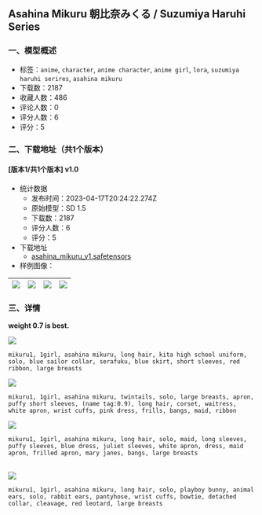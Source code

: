 ## Asahina Mikuru 朝比奈みくる / Suzumiya Haruhi Series
### 一、模型概述

- 标签：`anime`, `character`, `anime character`, `anime girl`, `lora`, `suzumiya haruhi serires`, `asahina mikuru`
- 下载数：2187
- 收藏人数：486
- 评论人数：0
- 评分人数：6
- 评分：5

### 二、下载地址（共1个版本）

#### [版本1/共1个版本] v1.0

- 统计数据
  - 发布时间：2023-04-17T20:24:22.274Z
  - 原始模型：SD 1.5
  - 下载数：2187
  - 评分人数：6
  - 评分：5
- 下载地址
  - [asahina_mikuru_v1.safetensors](https://civitai.com/api/download/models/48414)
- 样例图像：

| <img src="https://image.civitai.com/xG1nkqKTMzGDvpLrqFT7WA/96012183-00c5-4900-6bf1-eef4d7efc300/width=450/520179.jpeg" /> | <img src="https://image.civitai.com/xG1nkqKTMzGDvpLrqFT7WA/16c80347-c4f9-4812-5ee2-3ed3aaf38400/width=450/519870.jpeg" /> | <img src="https://image.civitai.com/xG1nkqKTMzGDvpLrqFT7WA/8c409c13-a7bb-40bb-8f83-0ecb372f2700/width=450/519859.jpeg" /> | <img src="https://image.civitai.com/xG1nkqKTMzGDvpLrqFT7WA/df988b61-5c02-4cc3-2517-4ccb30afc600/width=450/519866.jpeg" /> |
| ---- | ---- | ---- | ---- |


### 三、详情
<p><strong>weight 0.7 is best.</strong><br /></p><img src="https://imagecache.civitai.com/xG1nkqKTMzGDvpLrqFT7WA/0f8945f4-0ccf-44fe-7bf6-9e38e2693f00/width=525/0f8945f4-0ccf-44fe-7bf6-9e38e2693f00.jpeg" /><p><code>mikuru1, 1girl, asahina mikuru, long hair, kita high school uniform, solo, blue sailor collar, serafuku, blue skirt, short sleeves, red ribbon, large breasts</code><br /></p><img src="https://imagecache.civitai.com/xG1nkqKTMzGDvpLrqFT7WA/c18c11f2-9edd-4d72-51c8-7dd543946700/width=525/c18c11f2-9edd-4d72-51c8-7dd543946700.jpeg" /><p><code>mikuru1, 1girl, asahina mikuru, twintails, solo, large breasts, apron, puffy short sleeves, (name tag:0.9), long hair, corset, waitress, white apron, wrist cuffs, pink dress, frills, bangs, maid, ribbon</code><br /></p><img src="https://imagecache.civitai.com/xG1nkqKTMzGDvpLrqFT7WA/05c668ee-d1ab-4242-4832-ca15f9abbd00/width=525/05c668ee-d1ab-4242-4832-ca15f9abbd00.jpeg" /><p><code>mikuru1, 1girl, asahina mikuru, long hair, solo, maid, long sleeves, puffy sleeves, blue dress, juliet sleeves, white apron, dress, maid apron, frilled apron, mary janes, bangs, large breasts</code><br /><br /></p><img src="https://imagecache.civitai.com/xG1nkqKTMzGDvpLrqFT7WA/7b410609-11bb-4730-5fb7-0033c8da9800/width=525/7b410609-11bb-4730-5fb7-0033c8da9800.jpeg" /><p><code>mikuru1, 1girl, asahina mikuru, long hair, solo, playboy bunny, animal ears, solo, rabbit ears, pantyhose, wrist cuffs, bowtie, detached collar, cleavage, red leotard, large breasts</code></p>